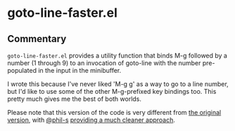 # goto-line-faster.el

## Commentary

`goto-line-faster.el` provides a utility function that binds M-g followed by
a number (1 through 9) to an invocation of goto-line with the number
pre-populated in the input in the minibuffer.

I wrote this because I've never liked 'M-g g' as a way to go to a line
number, but I'd like to use some of the other M-g-prefixed key bindings too.
This pretty much gives me the best of both worlds.

Please note that this version of the code is very different from [the
original
version](https://github.com/davep/goto-line-faster.el/blob/775ed4916eb8028252db4dae5a0b71d865568638/goto-line-faster.el),
with [@phil-s](https://github.com/phil-s) [providing a much cleaner
approach](https://github.com/davep/goto-line-faster.el/issues/1).

[//]: # (README.md ends here)
